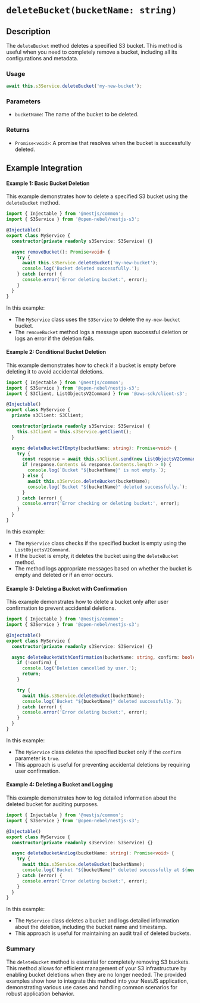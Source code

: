 # **`deleteBucket(bucketName: string)`**

## Description

The `deleteBucket` method deletes a specified S3 bucket. This method is useful when you need to completely remove a bucket, including all its configurations and metadata.

### Usage

```typescript
await this.s3Service.deleteBucket('my-new-bucket');
```

### Parameters

- `bucketName`: The name of the bucket to be deleted.

### Returns

- `Promise<void>`: A promise that resolves when the bucket is successfully deleted.

## Example Integration

#### Example 1: Basic Bucket Deletion

This example demonstrates how to delete a specified S3 bucket using the `deleteBucket` method.

```typescript
import { Injectable } from '@nestjs/common';
import { S3Service } from '@open-nebel/nestjs-s3';

@Injectable()
export class MyService {
  constructor(private readonly s3Service: S3Service) {}

  async removeBucket(): Promise<void> {
    try {
      await this.s3Service.deleteBucket('my-new-bucket');
      console.log('Bucket deleted successfully.');
    } catch (error) {
      console.error('Error deleting bucket:', error);
    }
  }
}
```

In this example:
- The `MyService` class uses the `S3Service` to delete the `my-new-bucket` bucket.
- The `removeBucket` method logs a message upon successful deletion or logs an error if the deletion fails.

#### Example 2: Conditional Bucket Deletion

This example demonstrates how to check if a bucket is empty before deleting it to avoid accidental deletions.

```typescript
import { Injectable } from '@nestjs/common';
import { S3Service } from '@open-nebel/nestjs-s3';
import { S3Client, ListObjectsV2Command } from '@aws-sdk/client-s3';

@Injectable()
export class MyService {
  private s3Client: S3Client;

  constructor(private readonly s3Service: S3Service) {
    this.s3Client = this.s3Service.getClient();
  }

  async deleteBucketIfEmpty(bucketName: string): Promise<void> {
    try {
      const response = await this.s3Client.send(new ListObjectsV2Command({ Bucket: bucketName }));
      if (response.Contents && response.Contents.length > 0) {
        console.log(`Bucket "${bucketName}" is not empty.`);
      } else {
        await this.s3Service.deleteBucket(bucketName);
        console.log(`Bucket "${bucketName}" deleted successfully.`);
      }
    } catch (error) {
      console.error('Error checking or deleting bucket:', error);
    }
  }
}
```

In this example:
- The `MyService` class checks if the specified bucket is empty using the `ListObjectsV2Command`.
- If the bucket is empty, it deletes the bucket using the `deleteBucket` method.
- The method logs appropriate messages based on whether the bucket is empty and deleted or if an error occurs.

#### Example 3: Deleting a Bucket with Confirmation

This example demonstrates how to delete a bucket only after user confirmation to prevent accidental deletions.

```typescript
import { Injectable } from '@nestjs/common';
import { S3Service } from '@open-nebel/nestjs-s3';

@Injectable()
export class MyService {
  constructor(private readonly s3Service: S3Service) {}

  async deleteBucketWithConfirmation(bucketName: string, confirm: boolean): Promise<void> {
    if (!confirm) {
      console.log('Deletion cancelled by user.');
      return;
    }

    try {
      await this.s3Service.deleteBucket(bucketName);
      console.log(`Bucket "${bucketName}" deleted successfully.`);
    } catch (error) {
      console.error('Error deleting bucket:', error);
    }
  }
}
```

In this example:
- The `MyService` class deletes the specified bucket only if the `confirm` parameter is `true`.
- This approach is useful for preventing accidental deletions by requiring user confirmation.

#### Example 4: Deleting a Bucket and Logging

This example demonstrates how to log detailed information about the deleted bucket for auditing purposes.

```typescript
import { Injectable } from '@nestjs/common';
import { S3Service } from '@open-nebel/nestjs-s3';

@Injectable()
export class MyService {
  constructor(private readonly s3Service: S3Service) {}

  async deleteBucketAndLog(bucketName: string): Promise<void> {
    try {
      await this.s3Service.deleteBucket(bucketName);
      console.log(`Bucket "${bucketName}" deleted successfully at ${new Date().toISOString()}.`);
    } catch (error) {
      console.error('Error deleting bucket:', error);
    }
  }
}
```

In this example:
- The `MyService` class deletes a bucket and logs detailed information about the deletion, including the bucket name and timestamp.
- This approach is useful for maintaining an audit trail of deleted buckets.

### Summary

The `deleteBucket` method is essential for completely removing S3 buckets. This method allows for efficient management of your S3 infrastructure by enabling bucket deletions when they are no longer needed. The provided examples show how to integrate this method into your NestJS application, demonstrating various use cases and handling common scenarios for robust application behavior.